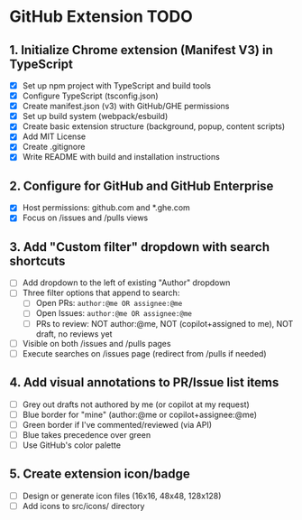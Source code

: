 # GitHub Extension TODO

## 1. Initialize Chrome extension (Manifest V3) in TypeScript
- [x] Set up npm project with TypeScript and build tools
- [x] Configure TypeScript (tsconfig.json)
- [x] Create manifest.json (v3) with GitHub/GHE permissions
- [x] Set up build system (webpack/esbuild)
- [x] Create basic extension structure (background, popup, content scripts)
- [x] Add MIT License
- [x] Create .gitignore
- [x] Write README with build and installation instructions

## 2. Configure for GitHub and GitHub Enterprise
- [x] Host permissions: github.com and *.ghe.com
- [x] Focus on /issues and /pulls views

## 3. Add "Custom filter" dropdown with search shortcuts
- [ ] Add dropdown to the left of existing "Author" dropdown
- [ ] Three filter options that append to search:
  - [ ] Open PRs: `author:@me OR assignee:@me`
  - [ ] Open Issues: `author:@me OR assignee:@me`
  - [ ] PRs to review: NOT author:@me, NOT (copilot+assigned to me), NOT draft, no reviews yet
- [ ] Visible on both /issues and /pulls pages
- [ ] Execute searches on /issues page (redirect from /pulls if needed)

## 4. Add visual annotations to PR/Issue list items
- [ ] Grey out drafts not authored by me (or copilot at my request)
- [ ] Blue border for "mine" (author:@me or copilot+assignee:@me)
- [ ] Green border if I've commented/reviewed (via API)
- [ ] Blue takes precedence over green
- [ ] Use GitHub's color palette

## 5. Create extension icon/badge
- [ ] Design or generate icon files (16x16, 48x48, 128x128)
- [ ] Add icons to src/icons/ directory
